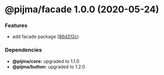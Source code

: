 # @pijma/facade 1.0.0 (2020-05-24)


### Features

* add facade package ([86d312c](https://github.com/qiwi/pijma-v2/commit/86d312c9d30513eaae69a7a3498dded527a332da))





### Dependencies

* **@pijma/core:** upgraded to 1.1.0
* **@pijma/button:** upgraded to 1.2.0
